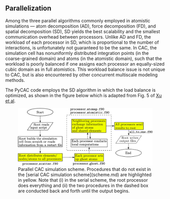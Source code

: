 ## Parallelization

Among the three parallel algorithms commonly employed in atomistic simulations — atom decomposition (AD), force decomposition (FD), and spatial decomposition (SD), SD yields the best scalability and the smallest communication overhead between processors. Unlike AD and FD, the workload of each processor in SD, which is proportional to the number of interactions, is unfortunately not guaranteed to be the same. In CAC, the simulation cell has nonuniformly distributed integration points (in the coarse-grained domain) and atoms (in the atomistic domain), such that the workload is poorly balanced if one assigns each processor an equally-sized cubic domain as in full atomistics. This workload balance issue is not unique to CAC, but is also encountered by other concurrent multiscale modeling methods.

The PyCAC code employs the SD algorithm in which the load balance is optimized, as shown in the figure below which is adapted from Fig. 5 of [Xu et al](http://dx.doi.org/10.1557/jmr.2018.8).

<figure><img src='fig/parallel.jpg'><figcaption>Parallel CAC simulation scheme. Procedures that do not exist in the [serial CAC simulation scheme](scheme.md) are
highlighted in yellow. Note that (i) in the serial scheme, the root processor does everything and (ii) the two procedures in the dashed box are conducted back and forth until the output begins.</figcaption></figure>